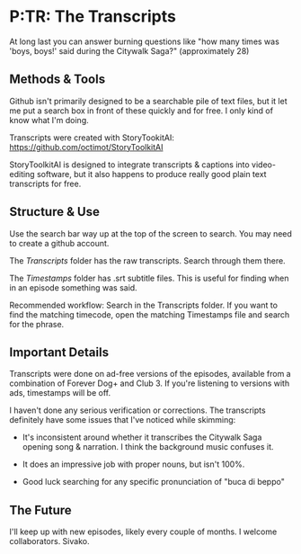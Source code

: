 # P:TR: The Transcripts

At long last you can answer burning questions like "how many times was 'boys, boys!' said during the Citywalk Saga?" (approximately 28)

## Methods & Tools

Github isn't primarily designed to be a searchable pile of text files, but it let me put a search box in front of these quickly and for free. I only kind of know what I'm doing.

Transcripts were created with StoryTookitAI: https://github.com/octimot/StoryToolkitAI 

StoryToolkitAI is designed to integrate transcripts & captions into video-editing software, but it also happens to produce really good plain text transcripts for free.

## Structure & Use

Use the search bar way up at the top of the screen to search. You may need to create a github account.

The _Transcripts_ folder has the raw transcripts. Search through them there.

The _Timestamps_ folder has .srt subtitle files. This is useful for finding when in an episode something was said.

Recommended workflow: Search in the Transcripts folder. If you want to find the matching timecode, open the matching Timestamps file and search for the phrase. 

## Important Details

Transcripts were done on ad-free versions of the episodes, available from a combination of Forever Dog+ and Club 3. If you're listening to versions with ads, timestamps will be off.

I haven't done any serious verification or corrections. The transcripts definitely have some issues that I've noticed while skimming:

- It's inconsistent around whether it transcribes the Citywalk Saga opening song & narration. I think the background music confuses it. 

- It does an impressive job with proper nouns, but isn't 100%.

- Good luck searching for any specific pronunciation of "buca di beppo"

## The Future

I'll keep up with new episodes, likely every couple of months. I welcome collaborators. Sivako.
